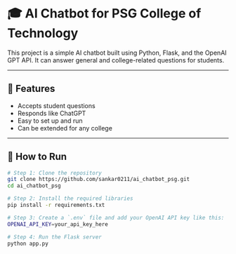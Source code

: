 # 🎓 AI Chatbot for PSG College of Technology

This project is a simple AI chatbot built using Python, Flask, and the OpenAI GPT API. It can answer general and college-related questions for students.

---

## 🚀 Features

- Accepts student questions
- Responds like ChatGPT
- Easy to set up and run
- Can be extended for any college

---

## 🔧 How to Run

```bash
# Step 1: Clone the repository
git clone https://github.com/sankar0211/ai_chatbot_psg.git
cd ai_chatbot_psg

# Step 2: Install the required libraries
pip install -r requirements.txt

# Step 3: Create a `.env` file and add your OpenAI API key like this:
OPENAI_API_KEY=your_api_key_here

# Step 4: Run the Flask server
python app.py
